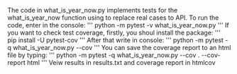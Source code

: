 The code in what_is_year_now.py implements tests for the what_is_year_now function using to replace real cases to API. To run the code, enter in the console:
'''
python -m pytest -v what_is_year_now.py
'''
If you want to check test coverage, firstly, you shoul install the package:
'''
pip install -U pytest-cov
'''
After that write in console:
'''
python -m pytest -q what_is_year_now.py --cov
'''
You can save the coverage report to an html file by typing:
'''
python -m pytest -q what_is_year_now.py --cov . --cov-report html
'''
Veiw results in results.txt and coverage report in htmlcov
